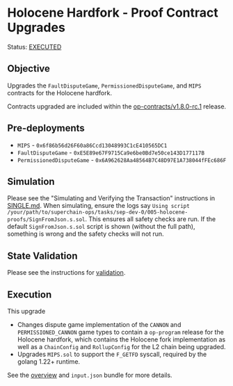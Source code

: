 # Holocene Hardfork - Proof Contract Upgrades

Status: [EXECUTED](https://sepolia.etherscan.io/tx/0xabdc7a65709c9d15b2b7b7e346ccd71b3be3d6abab665ba7f2d3a448be25033d)

## Objective

Upgrades the `FaultDisputeGame`, `PermissionedDisputeGame`, and `MIPS` contracts for the Holocene hardfork.

Contracts upgraded are included within the
[op-contracts/v1.8.0-rc.1](https://github.com/ethereum-optimism/optimism/tree/op-contracts/v1.8.0-rc.1) release.

## Pre-deployments

- `MIPS` - `0x6f86b56d26F60a86Ccd13048993C1cE410565DC1`
- `FaultDisputeGame` - `0xE5E89e67F9715Ca9e6be0Bd7e50ce143D177117B`
- `PermissionedDisputeGame` - `0x6A962628Aa48564B7C48D97E1A738044fFEc686F`

## Simulation

Please see the "Simulating and Verifying the Transaction" instructions in [SINGLE.md](../../../SINGLE.md).
When simulating, ensure the logs say `Using script /your/path/to/superchain-ops/tasks/sep-dev-0/005-holocene-proofs/SignFromJson.s.sol`.
This ensures all safety checks are run. If the default `SignFromJson.s.sol` script is shown (without the full path), something is wrong and the safety checks will not run.

## State Validation

Please see the instructions for [validation](./VALIDATION.md).

## Execution

This upgrade
* Changes dispute game implementation of the `CANNON` and `PERMISSIONED_CANNON` game types to contain a `op-program` release for the Holocene hardfork, which contains
  the Holocene fork implementation as well as a `ChainConfig` and `RollupConfig` for the L2 chain being upgraded.
* Upgrades `MIPS.sol` to support the `F_GETFD` syscall, required by the golang 1.22+ runtime.

See the [overview](./OVERVIEW.md) and `input.json` bundle for more details.
